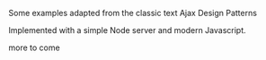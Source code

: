 Some examples adapted from the classic text Ajax Design Patterns

Implemented with a simple Node server and modern Javascript.

more to come